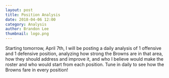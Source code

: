 ```yaml
---
layout: post
title: Position Analysis
date: 2018-04-06 12:00
category: Analysis
author: Brandon Lee
thumbnail: logo.png
---
```


Starting tomorrow, April 7th, I will be posting a daily analysis of 1 offensive and 1 defensive position, analyzing how strong the Browns are in that area, how they should address and improve it, and who I believe would make the roster and who would start from each position. Tune in daily to see how the Browns fare in every position!
